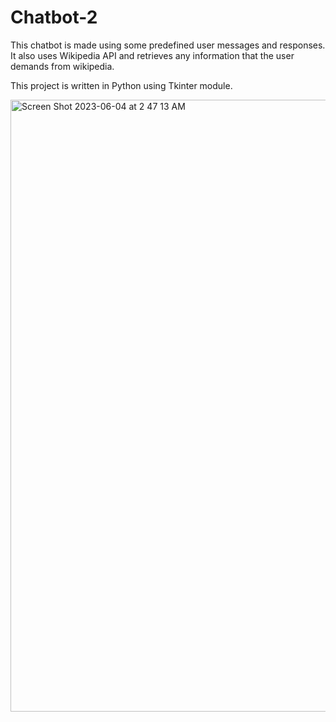# Chatbot-2
This chatbot is made using some predefined user messages and responses. It also uses Wikipedia API and retrieves any information that the user demands from wikipedia.
<p>This project is written in Python using Tkinter module.</p>

<img width="979" alt="Screen Shot 2023-06-04 at 2 47 13 AM" src="https://github.com/ApurvaDharam/Chatbot-2/assets/113823534/c565d2bf-2bca-4756-b644-b7fc39b724af">

